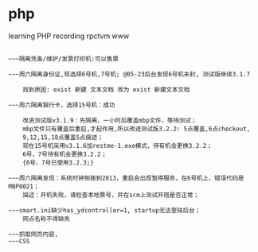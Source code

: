 # php
learning PHP
recording 
rpctvm
www

~~~5.2人工暂停服务后,第二天结果:暂停显示, 使用后台启动或恢复售票

~~~隔离凭条/维护/发票打印机:可以售票

~~~周六隔离身份证,现选择6号机,7号机; @05-23后台发现6号机未封, 测试版继续3.1.7

	找到原因: exist 新建 文本文档 改为 exist 新建文本文档

~~~周六隔离银行卡，选择15号机：成功

	改进测试版v3.1.9：先隔离，一小时后覆盖mbp文件，等待测试；
	mbp文件只有覆盖后重启,才起作用,所以改进测试版3.2.2: 5点覆盖,6点checkout,
	9,12,15,18点覆盖5点痕迹；
	现在15号机采用v3.1.6加restme-1.exe模式，待有机会更换3.2.2；
	6号，7号待有机会更换3.2.2；
	{6号，7号已使用3.2.3;}

~~~周六隔离发现：系统时钟倒拨到2013，重启会出现暂停服务，在6号机上，错误代码是MBP0021；
	描述：开机失败，请检查本地票号，并在scm上测试开班是否正常；

~~~smart.ini缺少has_ydcontroller=1, startup无法登陆后台；
	网点名称不得缺失

~~~抓取网页内容,
~~~CSS


